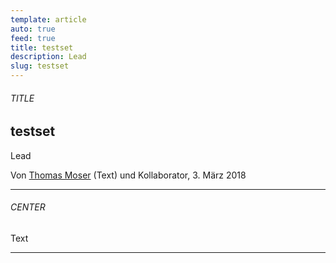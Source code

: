```yaml
---
template: article
auto: true
feed: true
title: testset
description: Lead
slug: testset
---
```


<section><h6>TITLE</h6>

# testset

Lead

Von [Thomas Moser](/~75ebbabc-d577-4727-a8c9-de5b20a76eab) (Text) und Kollaborator, 3. März 2018

<hr /></section>

<section><h6>CENTER</h6>

Text

<hr /></section>

